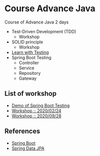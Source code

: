 # Course Advance Java
Course of Advance Java 2 days
* Test-Driven Development (TDD)
  * Workshop
* SOLID principle
  * Workshop
* [Learn with Testing](https://martinfowler.com/articles/microservice-testing/)
* Spring Boot Testing
  * Controller 
  * Service
  * Repository
  * Gateway
  

## List of workshop
* [Demo of Spring Boot Testing](https://github.com/up1/demo-spring-testing)
* [Workshop :: 2020/02/24](https://github.com/up1/workshop-advance-java-20200224)
* [Workshop :: 2020/09/28](https://github.com/up1/workshop-advance-java-2020-09-28)

## References
* [Spring Boot](https://spring.io/projects/spring-boot)
* [Spring Data JPA](https://spring.io/projects/spring-data-jpa)
